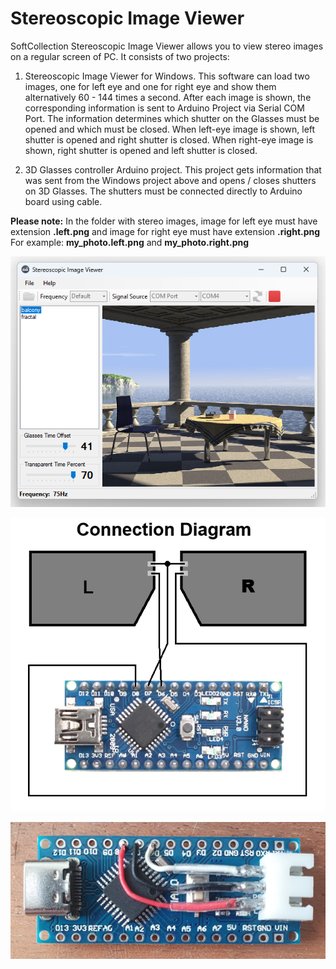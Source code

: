 # Stereoscopic Image Viewer
SoftCollection Stereoscopic Image Viewer allows you to view stereo images on a regular screen of PC.
It consists of two projects:
1. Stereoscopic Image Viewer for Windows.
   This software can load two images, one for left eye and one for right eye and show them alternatively 60 - 144 times a second.
   After each image is shown, the corresponding information is sent to Arduino Project via Serial COM Port.
   The information determines which shutter on the Glasses must be opened and which must be closed.
   When left-eye image is shown, left shutter is opened and right shutter is closed.
   When right-eye image is shown, right shutter is opened and left shutter is closed.

2. 3D Glasses controller Arduino project. 
   This project gets information that was sent from the Windows project above and opens / closes shutters on 3D Glasses.
   The shutters must be connected directly to Arduino board using cable.

**Please note:** In the folder with stereo images, image for left eye must have extension **.left.png** and image for right eye must have extension **.right.png**
For example: **my_photo.left.png** and **my_photo.right.png**

![Connection Diagram](Images/StereoscopicImageViewer.png)

![Connection Diagram](Images/Connection%20Diagram.png)

![Connection Diagram](Images/AssembledDevice.png)
